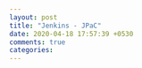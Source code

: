 ```yaml
---
layout: post
title: "Jenkins - JPaC"
date: 2020-04-18 17:57:39 +0530
comments: true
categories: 
---
```

